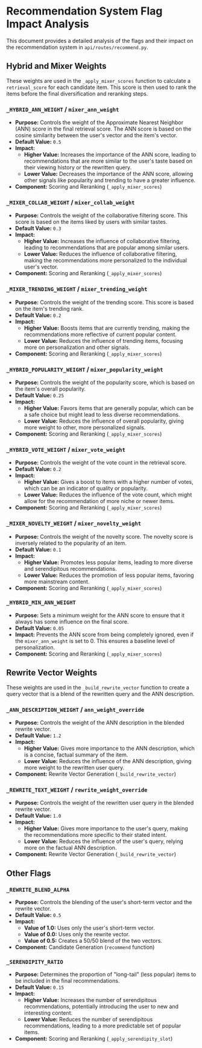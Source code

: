 # Recommendation System Flag Impact Analysis

This document provides a detailed analysis of the flags and their impact on the recommendation system in `api/routes/recommend.py`.

## Hybrid and Mixer Weights

These weights are used in the `_apply_mixer_scores` function to calculate a `retrieval_score` for each candidate item. This score is then used to rank the items before the final diversification and reranking steps.

### `_HYBRID_ANN_WEIGHT` / `mixer_ann_weight`

- **Purpose:** Controls the weight of the Approximate Nearest Neighbor (ANN) score in the final retrieval score. The ANN score is based on the cosine similarity between the user's vector and the item's vector.
- **Default Value:** `0.5`
- **Impact:**
    - **Higher Value:** Increases the importance of the ANN score, leading to recommendations that are more similar to the user's taste based on their viewing history or the rewritten query.
    - **Lower Value:** Decreases the importance of the ANN score, allowing other signals like popularity and trending to have a greater influence.
- **Component:** Scoring and Reranking (`_apply_mixer_scores`)

### `_MIXER_COLLAB_WEIGHT` / `mixer_collab_weight`

- **Purpose:** Controls the weight of the collaborative filtering score. This score is based on the items liked by users with similar tastes.
- **Default Value:** `0.3`
- **Impact:**
    - **Higher Value:** Increases the influence of collaborative filtering, leading to recommendations that are popular among similar users.
    - **Lower Value:** Reduces the influence of collaborative filtering, making the recommendations more personalized to the individual user's vector.
- **Component:** Scoring and Reranking (`_apply_mixer_scores`)

### `_MIXER_TRENDING_WEIGHT` / `mixer_trending_weight`

- **Purpose:** Controls the weight of the trending score. This score is based on the item's trending rank.
- **Default Value:** `0.2`
- **Impact:**
    - **Higher Value:** Boosts items that are currently trending, making the recommendations more reflective of current popular content.
    - **Lower Value:** Reduces the influence of trending items, focusing more on personalization and other signals.
- **Component:** Scoring and Reranking (`_apply_mixer_scores`)

### `_HYBRID_POPULARITY_WEIGHT` / `mixer_popularity_weight`

- **Purpose:** Controls the weight of the popularity score, which is based on the item's overall popularity.
- **Default Value:** `0.25`
- **Impact:**
    - **Higher Value:** Favors items that are generally popular, which can be a safe choice but might lead to less diverse recommendations.
    - **Lower Value:** Reduces the influence of overall popularity, giving more weight to other, more personalized signals.
- **Component:** Scoring and Reranking (`_apply_mixer_scores`)

### `_HYBRID_VOTE_WEIGHT` / `mixer_vote_weight`

- **Purpose:** Controls the weight of the vote count in the retrieval score.
- **Default Value:** `0.2`
- **Impact:**
    - **Higher Value:** Gives a boost to items with a higher number of votes, which can be an indicator of quality or popularity.
    - **Lower Value:** Reduces the influence of the vote count, which might allow for the recommendation of more niche or newer items.
- **Component:** Scoring and Reranking (`_apply_mixer_scores`)

### `_MIXER_NOVELTY_WEIGHT` / `mixer_novelty_weight`

- **Purpose:** Controls the weight of the novelty score. The novelty score is inversely related to the popularity of an item.
- **Default Value:** `0.1`
- **Impact:**
    - **Higher Value:** Promotes less popular items, leading to more diverse and serendipitous recommendations.
    - **Lower Value:** Reduces the promotion of less popular items, favoring more mainstream content.
- **Component:** Scoring and Reranking (`_apply_mixer_scores`)

### `_HYBRID_MIN_ANN_WEIGHT`

- **Purpose:** Sets a minimum weight for the ANN score to ensure that it always has some influence on the final score.
- **Default Value:** `0.05`
- **Impact:** Prevents the ANN score from being completely ignored, even if the `mixer_ann_weight` is set to 0. This ensures a baseline level of personalization.
- **Component:** Scoring and Reranking (`_apply_mixer_scores`)

## Rewrite Vector Weights

These weights are used in the `_build_rewrite_vector` function to create a query vector that is a blend of the rewritten query and the ANN description.

### `_ANN_DESCRIPTION_WEIGHT` / `ann_weight_override`

- **Purpose:** Controls the weight of the ANN description in the blended rewrite vector.
- **Default Value:** `1.2`
- **Impact:**
    - **Higher Value:** Gives more importance to the ANN description, which is a concise, factual summary of the item.
    - **Lower Value:** Reduces the influence of the ANN description, giving more weight to the rewritten user query.
- **Component:** Rewrite Vector Generation (`_build_rewrite_vector`)

### `_REWRITE_TEXT_WEIGHT` / `rewrite_weight_override`

- **Purpose:** Controls the weight of the rewritten user query in the blended rewrite vector.
- **Default Value:** `1.0`
- **Impact:**
    - **Higher Value:** Gives more importance to the user's query, making the recommendations more specific to their stated intent.
    - **Lower Value:** Reduces the influence of the user's query, relying more on the factual ANN description.
- **Component:** Rewrite Vector Generation (`_build_rewrite_vector`)

## Other Flags

### `_REWRITE_BLEND_ALPHA`

- **Purpose:** Controls the blending of the user's short-term vector and the rewrite vector.
- **Default Value:** `0.5`
- **Impact:**
    - **Value of 1.0:** Uses only the user's short-term vector.
    - **Value of 0.0:** Uses only the rewrite vector.
    - **Value of 0.5:** Creates a 50/50 blend of the two vectors.
- **Component:** Candidate Generation (`recommend` function)

### `_SERENDIPITY_RATIO`

- **Purpose:** Determines the proportion of "long-tail" (less popular) items to be included in the final recommendations.
- **Default Value:** `0.15`
- **Impact:**
    - **Higher Value:** Increases the number of serendipitous recommendations, potentially introducing the user to new and interesting content.
    - **Lower Value:** Reduces the number of serendipitous recommendations, leading to a more predictable set of popular items.
- **Component:** Scoring and Reranking (`_apply_serendipity_slot`)
